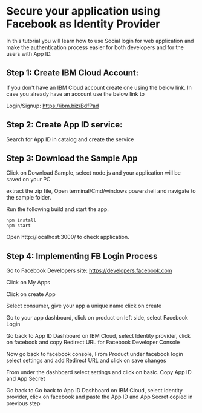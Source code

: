 # Secure your application using Facebook as Identity Provider

In this tutorial you will learn how to use Social login for web application and make the authentication process easier for both developers and for the users with App ID.

## Step 1: Create IBM Cloud Account:

If you don't have an IBM Cloud account create one using the below link. In case you already have an account use the below link to 

Login/Signup: https://ibm.biz/BdfPad  

## Step 2: Create App ID service:

Search for App ID in catalog and create the service 

## Step 3: Download the Sample App

Click on Download Sample, select node.js and your application will be saved on your PC 

extract the zip file, Open terminal/Cmd/windows powershell and navigate to the sample folder.

Run the following build and start the app.

    npm install
    npm start

Open http://localhost:3000/ to check application.

## Step 4: Implementing FB Login Process

Go to Facebook Developers site: https://developers.facebook.com

Click on My Apps

Click on create App

Select consumer, give your app a unique name click on create 

Go to your app dashboard, click on product on left side, select Facebook Login 


Go back to App ID Dashboard on IBM Cloud, select Identity provider, click on facebook and copy Redirect URL for Facebook Developer Console


Now go back to facebook console, From Product under facebook login select settings and add  Redirect URL and click on save changes 

From under the dashboard select settings and click on basic. Copy App ID and App Secret 

Go back to Go back to App ID Dashboard on IBM Cloud, select Identity provider, click on facebook and paste the App ID and App Secret copied in previous step 





